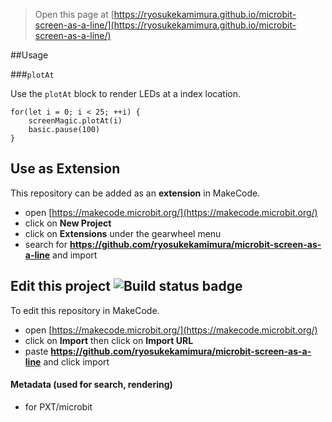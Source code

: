 
> Open this page at [https://ryosukekamimura.github.io/microbit-screen-as-a-line/](https://ryosukekamimura.github.io/microbit-screen-as-a-line/)

##Usage 

###``plotAt``


Use the ``plotAt`` block to render LEDs at a index location.

```blocks
for(let i = 0; i < 25; ++i) {
    screenMagic.plotAt(i)
    basic.pause(100)
}
```

## Use as Extension

This repository can be added as an **extension** in MakeCode.

* open [https://makecode.microbit.org/](https://makecode.microbit.org/)
* click on **New Project**
* click on **Extensions** under the gearwheel menu
* search for **https://github.com/ryosukekamimura/microbit-screen-as-a-line** and import

## Edit this project ![Build status badge](https://github.com/ryosukekamimura/microbit-screen-as-a-line/workflows/MakeCode/badge.svg)

To edit this repository in MakeCode.

* open [https://makecode.microbit.org/](https://makecode.microbit.org/)
* click on **Import** then click on **Import URL**
* paste **https://github.com/ryosukekamimura/microbit-screen-as-a-line** and click import

#### Metadata (used for search, rendering)

* for PXT/microbit
<script src="https://makecode.com/gh-pages-embed.js"></script><script>makeCodeRender("{{ site.makecode.home_url }}", "{{ site.github.owner_name }}/{{ site.github.repository_name }}");</script>
